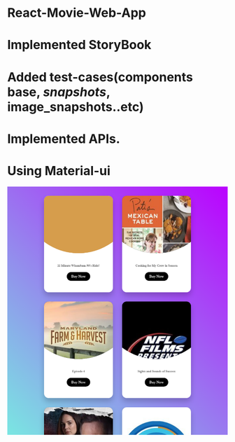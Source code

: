 # React-Movie-Web-App
# Implemented StoryBook
# Added test-cases(components base, _snapshots_, __image_snapshots__..etc)
# Implemented APIs.
# Using Material-ui

![ezgif com-gif-maker](https://github.com/pkbiswal321/React-Movie-Web-App/blob/master/src/view/movie/__image_snapshots__/movie-screenshot-test-js-movie-movie-list-1-snap.png)
